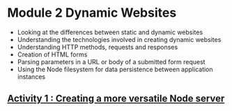 # Module 2 Dynamic Websites

- Looking at the differences between static and dynamic websites
- Understanding the technologies involved in creating dynamic websites
- Understanding HTTP methods, requests and responses
- Creation of HTML forms
- Parsing parameters in a URL or body of a submitted form request
- Using the Node filesystem for data persistence between application instances


## [Activity 1 : Creating a more versatile Node server](https://github.com/darren-2016/IFQ716/tree/main/Module2/Activity1#activity-1-creating-a-more-versatile-node-server)

